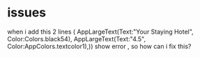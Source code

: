 # issues
when i add this 2 lines ( AppLargeText(Text:"Your Staying Hotel", Color:Colors.black54),         AppLargeText(Text:"4.5", Color:AppColors.textcolor1),)) show error , so how can i fix this?
